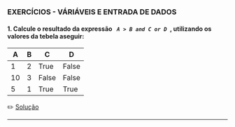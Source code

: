 ### EXERCÍCIOS -  VÁRIÁVEIS E ENTRADA DE DADOS

#### 1. Calcule o resultado da expressão ***```  A > B and C or D  ```***, utilizando os valores da tebela aseguir:<br>

| A | B | C | D |
|---|---|---|---|
| 1 | 2 | True | False |
| 10| 3 | False|False |
| 5 | 1 | True | True |



      
 :pencil2: [Solução](https://github.com/Evaldo-comp/C/blob/master/Exerc%C3%ADcios/Solu%C3%A7%C3%B5es_Introdut%C3%B3rios/Exe01.md)
 
 ______
